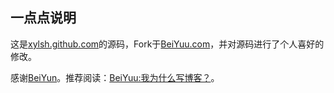 ## 一点点说明

这是[xylsh.github.com](http://xylsh.github.com)的源码，Fork于[BeiYuu.com](https://github.com/beiyuu/beiyuu.github.com)，并对源码进行了个人喜好的修改。

感谢[BeiYun](BeiYuu.com)。推荐阅读：[BeiYuu:我为什么写博客？](http://beiyuu.com/why-blog/)。


